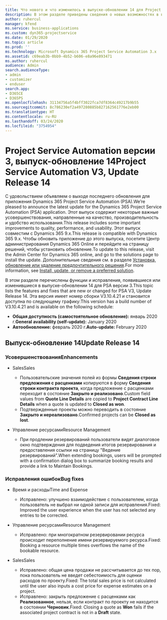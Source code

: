 ```yaml
---
title: Что нового и что изменилось в выпуске-обновлении 14 для Project Service Automation версии 3
description: В этом разделе приведены сведения о новых возможностях в выпуске-обновлении 14 для Project Service Automation версии 3.
author: ruhercul
manager: kfend
ms.service: business-applications
ms.custom: dyn365-projectservice
ms.date: 01/29/2020
ms.topic: article
ms.prod: ''
ms.technology: Microsoft Dynamics 365 Project Service Automation 3.x
ms.assetid: c69eab3b-0bb9-4b52-b606-e8a96e893471
ms.author: ruhercul
audience: Admin
search.audienceType:
- admin
- customizer
- enduser
search.app:
- D365CE
- D365PS
ms.openlocfilehash: 31134756a5f4bff3022fca7df8364c49217b9b55
ms.sourcegitcommit: 8c786230ef2a497280885b827162561776e2eb00
ms.translationtype: HT
ms.contentlocale: ru-RU
ms.lasthandoff: 03/24/2020
ms.locfileid: "3754954"
---
```

# <a name="project-service-automation-v3-update-release-14"></a><span data-ttu-id="d232f-103">Project Service Automation версии 3, выпуск-обновление 14</span><span class="sxs-lookup"><span data-stu-id="d232f-103">Project Service Automation V3, Update Release 14</span></span>
<span data-ttu-id="d232f-104">С удовольствием объявляем о выходе последнего обновления для приложения Dynamics 365 Project Service Automation (PSA).</span><span class="sxs-lookup"><span data-stu-id="d232f-104">We’re pleased to announce the latest update for the Dynamics 365 Project Service Automation (PSA) application.</span></span> <span data-ttu-id="d232f-105">Этот выпуск содержит некоторые важные усовершенствования, направленные на качество, производительность и удобство использования.</span><span class="sxs-lookup"><span data-stu-id="d232f-105">This release includes some important improvements to quality, performance, and usability.</span></span> <span data-ttu-id="d232f-106">Этот выпуск совместим с Dynamics 365 9.x.</span><span class="sxs-lookup"><span data-stu-id="d232f-106">This release is compatible with Dynamics 365 9.x.</span></span> <span data-ttu-id="d232f-107">Чтобы обновить приложение до этого выпуска, посетите Центр администрирования Dynamics 365 Online и перейдите на страницу решений, чтобы установить обновление.</span><span class="sxs-lookup"><span data-stu-id="d232f-107">To update to this release, visit the Admin Center for Dynamics 365 online, and go to the solutions page to install the update.</span></span> <span data-ttu-id="d232f-108">Дополнительные сведения см. в разделе [Установка, обновление или удаление предпочтительного решения](https://docs.microsoft.com/power-platform/admin/install-remove-preferred-solution).</span><span class="sxs-lookup"><span data-stu-id="d232f-108">For more information, see [Install, update, or remove a preferred solution](https://docs.microsoft.com/power-platform/admin/install-remove-preferred-solution).</span></span>

<span data-ttu-id="d232f-109">В этом разделе перечислены функции и исправления, появившиеся или изменившиеся в выпуске-обновлении 14 для PSA версии 3.</span><span class="sxs-lookup"><span data-stu-id="d232f-109">This topic lists the features and fixes that are new or changed for PSA V3, Update Release 14.</span></span> <span data-ttu-id="d232f-110">Эта версия имеет номер сборки V3.10.4.21 и становится доступна по следующему графику:</span><span class="sxs-lookup"><span data-stu-id="d232f-110">This version has a build number of V3.10.4.21 and is available on the following schedule:</span></span>

- <span data-ttu-id="d232f-111">**Общая доступность (самостоятельное обновление):** январь 2020 г.</span><span class="sxs-lookup"><span data-stu-id="d232f-111">**General availability (self-update):** January 2020</span></span>
- <span data-ttu-id="d232f-112">**Автообновление:** февраль 2020 г.</span><span class="sxs-lookup"><span data-stu-id="d232f-112">**Auto-update:** February 2020</span></span>

## <a name="update-release-14"></a><span data-ttu-id="d232f-113">Выпуск-обновление 14</span><span class="sxs-lookup"><span data-stu-id="d232f-113">Update Release 14</span></span>

### <a name="enhancements"></a><span data-ttu-id="d232f-114">Усовершенствования</span><span class="sxs-lookup"><span data-stu-id="d232f-114">Enhancements</span></span>

- <span data-ttu-id="d232f-115">Sales</span><span class="sxs-lookup"><span data-stu-id="d232f-115">Sales</span></span>

     - <span data-ttu-id="d232f-116">Пользовательские значения полей из формы **Сведения строки предложения с расценками** копируются в форму **Сведения строки контракта проекта**, когда предложение с расценками переходит в состояние **Закрыто и реализовано**.</span><span class="sxs-lookup"><span data-stu-id="d232f-116">Custom field values from **Quote Line Details** are copied to **Project Contract Line Details** when a quote is updated to **Closed as won**.</span></span>
     - <span data-ttu-id="d232f-117">Подтвержденные проекты можно переводить в состояние **Закрыто и нереализовано**.</span><span class="sxs-lookup"><span data-stu-id="d232f-117">Confirmed projects can be **Closed as lost**.</span></span>

- <span data-ttu-id="d232f-118">Управление ресурсами</span><span class="sxs-lookup"><span data-stu-id="d232f-118">Resource Management</span></span>

     - <span data-ttu-id="d232f-119">При продлении резервирований пользователи видят диалоговое окно подтверждения для подведения итогов резервирования и предоставления ссылки на страницу "Ведение резервирований".</span><span class="sxs-lookup"><span data-stu-id="d232f-119">When extending bookings, users will be prompted with a confirmation dialog box to summarize booking results and provide a link to Maintain Bookings.</span></span>


### <a name="bug-fixes"></a><span data-ttu-id="d232f-120">Исправления ошибок</span><span class="sxs-lookup"><span data-stu-id="d232f-120">Bug fixes</span></span>

- <span data-ttu-id="d232f-121">Время и расходы</span><span class="sxs-lookup"><span data-stu-id="d232f-121">Time and Expense</span></span>

     - <span data-ttu-id="d232f-122">Исправлено: улучшено взаимодействие с пользователем, когда пользователь не выбрал ни одной записи для исправления.</span><span class="sxs-lookup"><span data-stu-id="d232f-122">Fixed: Improved the user experience when the user has not selected any entries to be corrected.</span></span>

- <span data-ttu-id="d232f-123">Управление ресурсами</span><span class="sxs-lookup"><span data-stu-id="d232f-123">Resource Management</span></span>

     - <span data-ttu-id="d232f-124">Исправлено: при многократном резервировании ресурса происходит переполнение имени резервируемого ресурса.</span><span class="sxs-lookup"><span data-stu-id="d232f-124">Fixed: Booking a resource multiple times overflows the name of the bookable resource.</span></span>

- <span data-ttu-id="d232f-125">Sales</span><span class="sxs-lookup"><span data-stu-id="d232f-125">Sales</span></span>

     - <span data-ttu-id="d232f-126">Исправлено: общая цена продажи не рассчитывается до тех пор, пока пользователь не введет себестоимость для оценки расходов по проекту.</span><span class="sxs-lookup"><span data-stu-id="d232f-126">Fixed: The total sales price is not calculated until the user also inputs a cost price for expense estimates on a project.</span></span>
     - <span data-ttu-id="d232f-127">Исправлено: закрыть предложение с расценками как **Реализованное**, нельзя, если контракт по проекту не находится в состоянии **Черновик**.</span><span class="sxs-lookup"><span data-stu-id="d232f-127">Fixed: Closing a quote as **Won** fails if the associated project contract is not in a **Draft** state.</span></span>

